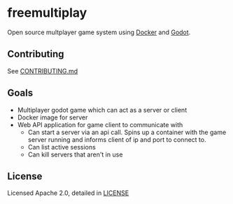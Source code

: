 # freemultiplay
Open source multplayer game system using [Docker](https://www.docker.com/) and [Godot](https://godotengine.org/).

## Contributing

See [CONTRIBUTING.md](CONTRIBUTING.md)

## Goals

* Multiplayer godot game which can act as a server or client
* Docker image for server
* Web API application for game client to communicate with
  * Can start a server via an api call. Spins up a container with the game server running and informs client of ip and port to connect to.
  * Can list active sessions
  * Can kill servers that aren't in use

## License

Licensed Apache 2.0, detailed in [LICENSE](LICENSE)